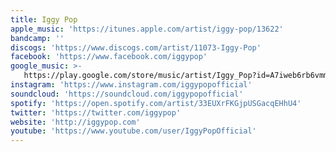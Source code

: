 ```yaml
---
title: Iggy Pop
apple_music: 'https://itunes.apple.com/artist/iggy-pop/13622'
bandcamp: ''
discogs: 'https://www.discogs.com/artist/11073-Iggy-Pop'
facebook: 'https://www.facebook.com/iggypop'
google_music: >-
   https://play.google.com/store/music/artist/Iggy_Pop?id=A7iweb6rb6vmmaekj5477rbeowm
instagram: 'https://www.instagram.com/iggypopofficial'
soundcloud: 'https://soundcloud.com/iggypopofficial'
spotify: 'https://open.spotify.com/artist/33EUXrFKGjpUSGacqEHhU4'
twitter: 'https://twitter.com/iggypop'
website: 'http://iggypop.com'
youtube: 'https://www.youtube.com/user/IggyPopOfficial'
---
```

